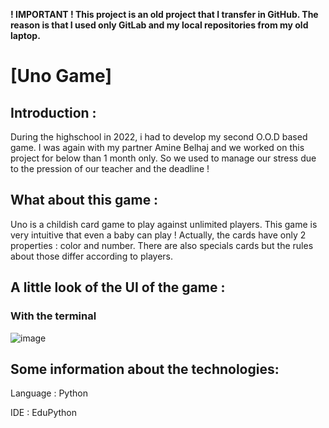 **! IMPORTANT ! This project is an old project that I transfer in GitHub. The reason is that I used only GitLab and my local repositories from my old laptop.**

#	[Uno Game]



## Introduction :

During the highschool in 2022, i had to develop my second O.O.D based game.
I was again with my partner Amine Belhaj and we worked on this project for below than 1 month only. 
So we used to manage our stress due to the pression of our teacher and the deadline !


## What about this game :

Uno is a childish card game to play against unlimited players. This game is very intuitive that even a baby can play ! 
Actually, the cards have only 2 properties : color and number. 
There are also specials cards but the rules about those differ according to players.


## A little look of the UI of the game :


### With the terminal

![image](https://github.com/user-attachments/assets/30c530cd-29aa-475f-8a4a-c64abfc8d073)


## Some information about the technologies:

Language : Python

IDE : EduPython

